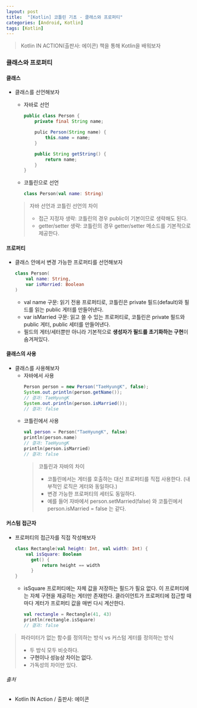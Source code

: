 ```yaml
---
layout: post
title:  "[Kotlin] 코틀린 기초 - 클래스와 프로퍼티"
categories: [Android, Kotlin]
tags: [Kotlin]
---
```


> Kotlin IN ACTION(출판사: 에이콘) 책을 통해 Kotlin을 배워보자

### 클래스와 프로퍼티

#### 클래스

- 클래스를 선언해보자
  - 자바로 선언
    ```java
    public class Person {
        private final String name;
    
        pulic Person(String name) {
            this.name = name;
        }
    
        public String getString() {
            return name;
        }
    }
    ```

  - 코틀린으로 선언
    ```kotlin
    class Person(val name: String)
    ```
  > 자바 선언과 코틀린 선언의 차이
  >  - 접근 지정자 생략: 코틀린의 경우 public이 기본이므로 생략해도 된다.
  >  - getter/setter 생략: 코틀린의 경우 getter/setter 메소드를 기본적으로 제공한다.





#### 프로퍼티
- 클래스 안에서 변경 가능한 프로퍼티를 선언해보자
    ```kotlin
    class Person(
        val name: String, 
        var isMarried: Boolean
    )
    ```
  - val name 구문: 읽기 전용 프로퍼티로, 코틀린은 private 필드(default)와 필드를 읽는 public 게터를 만들어낸다.
  - var isMarried 구문: 읽고 쓸 수 있는 프로퍼티로, 코틀린은 private 필드와 public 게터, public 세터를 만들어낸다.
  - 필드의 게터/세터뿐만 아니라 기본적으로 **생성자가 필드를 초기화하는 구현**이 숨겨져있다.
  
#### 클래스의 사용
- 클래스를 사용해보자
  - 자바에서 사용
    ```java
    Person person = new Person("TaeHyungK", false);
    System.out.println(person.getName());
    // 결과: TaeHyungK
    System.out.println(person.isMarried());
    // 결과: false
    ```
  - 코틀린에서 사용
    ```kotlin
    val person = Person("TaeHyungK", false)
    println(person.name)
    // 결과: TaeHyungK
    println(person.isMarried)
    // 결과: false
    ```
    > 코틀린과 자바의 차이
    >   - 코틀린에서는 게터를 호출하는 대신 프로퍼티를 직접 사용한다. (내부적인 로직은 게터와 동일하다.)
    >   - 변경 가능한 프로퍼티의 세터도 동일하다.
    >   - 예를 들어 자바에서 person.setMarried(false) 와 코틀린에서 person.isMarried = false 는 같다.

#### 커스텀 접근자
- 프로퍼티의 접근자를 직접 작성해보자
    ```kotlin
    class Rectangle(val height: Int, val width: Int) {
        val isSquare: Boolean
          get() {
              return height == width
          }     
    }
    ```
    - isSquare 프로퍼티에는 자체 값을 저장하는 필드가 필요 없다. 이 프로퍼티에는 자체 구현을 제공하는 게터만 존재한다. 클라이언트가 프로퍼티에 접근할 때마다 게터가 프로퍼티 값을 매번 다시 계산한다.
        ```kotlin
        val rectangle = Rectangle(41, 43)
        println(rectangle.isSquare)
        // 결과: false
        ```
> 파라미터가 없는 함수를 정의하는 방식 vs 커스텀 게터를 정의하는 방식
>   - 두 방식 모두 비슷하다.
>   - **구현이나 성능상 차이는 없다.**
>   - 가독성의 차이만 있다. 

###### 출처

- Kotlin IN Action / 출판사: 에이콘